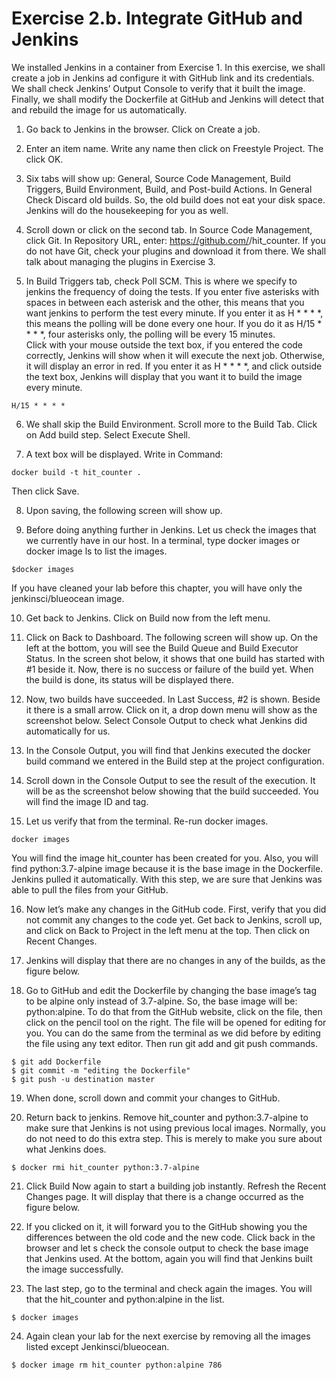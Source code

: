 # Exercise 2.b. Integrate GitHub and Jenkins

We installed Jenkins in a container from Exercise 1. In this exercise, we shall create a job in Jenkins ad configure it with GitHub link and its credentials. 
We shall check Jenkins’ Output Console to verify that it built the image. 
Finally, we shall modify the Dockerfile at GitHub and Jenkins will detect that and rebuild the image for us automatically. 

1. Go back to Jenkins in the browser. Click on Create a job. 
 
2. Enter an item name. Write any name then click on Freestyle Project. The click OK.
 

3. Six tabs will show up: General, Source Code Management, Build Triggers, Build Environment, Build, and Post-build Actions. 
In General Check Discard old builds. So, the old build does not eat your disk space. Jenkins will do the housekeeping for you as well.
 
4. Scroll down or click on the second tab. In Source Code Management, click Git. 
In Repository URL, enter: https://github.com/<your GitHub username>/hit_counter. 
If you do not have Git, check your plugins and download it from there. We shall talk about managing the plugins in Exercise 3.

5. In Build Triggers tab, check Poll SCM. This is where we specify to jenkins the frequency of doing the tests. 
If you enter five asterisks with spaces in between each asterisk and the other, this means that you want jenkins to perform the test every minute. 
If you enter it as H * * * *, this means the polling will be done every one hour. If you do it as H/15 * * * *, four asterisks only, the polling will be every 15 minutes.  
Click with your mouse outside the text box, if you entered the code correctly, Jenkins will show when it will execute the next job. Otherwise, it will display an error in red.
If you enter it as H * * * *, and click outside the text box, Jenkins will display that you want it to build the image every minute.
```
H/15 * * * *
```

6. We shall skip the Build Environment. Scroll more to the Build Tab. Click on Add build step. Select Execute Shell. 
 
7. A text box will be displayed. Write in Command:
```
docker build -t hit_counter .
```
Then click Save.
 
8. Upon saving, the following screen will show up.
 
9. Before doing anything further in Jenkins. Let us check the images that we currently have in our host. 
In a terminal, type docker images or docker image ls to list the images.
```
$docker images
``` 
If you have cleaned your lab before this chapter, you will have only the jenkinsci/blueocean image.

10. Get back to Jenkins. Click on Build now from the left menu.
 
11. Click on Back to Dashboard. The following screen will show up. On the left at the bottom, you will see the Build Queue and Build Executor Status. 
In the screen shot below, it shows that one build has started with #1 beside it.
 Now, there is no success or failure of the build yet. When the build is done, its status will be displayed there.

12. Now, two builds have succeeded. In Last Success, #2 is shown. Beside it there is a small arrow. Click on it, a drop down menu will show as the screenshot below. 
Select Console Output to check what Jenkins did automatically for us.
 
13. In the Console Output, you will find that Jenkins executed the docker build command we entered in the Build step at the project configuration. 
 
14. Scroll down in the Console Output to see the result of the execution. It will be as the screenshot below showing that the build succeeded. 
You will find the image ID and tag. 
 
15. Let us verify that from the terminal. Re-run docker images. 
```
docker images
```
You will find the image hit_counter has been created for you. 
Also, you will find python:3.7-alpine image because it is the base image in the Dockerfile. Jenkins pulled it automatically.
With this step, we are sure that Jenkins was able to pull the files from your GitHub.

16. Now let’s make any changes in the GitHub code. First, verify that you did not commit any changes to the code yet. 
Get back to Jenkins, scroll up, and click on Back to Project in the left menu at the top. Then click on Recent Changes.

17. Jenkins will display that there are no changes in any of the builds, as the figure below.
 
18. Go to GitHub and edit the Dockerfile by changing the base image’s tag to be alpine only instead of 3.7-alpine. 
So, the base image will be: python:alpine. To do that from the GitHub website, click on the file, then click on the pencil tool on the right. 
The file will be opened for editing for you. You can do the same from the terminal as we did before by editing the file using any text editor. 
Then run git add and git push commands.
```
$ git add Dockerfile
$ git commit -m "editing the Dockerfile"
$ git push -u destination master
```
 
19. When done, scroll down and commit your changes to GitHub.

 
20. Return back to jenkins. Remove hit_counter and python:3.7-alpine to make sure that Jenkins is not using previous local images. 
Normally, you do not need to do this extra step. This is merely to make you sure about what Jenkins does.
```
$ docker rmi hit_counter python:3.7-alpine
```
21. Click Build Now again to start a building job instantly. Refresh the Recent Changes page. It will display that there is a change occurred as the figure below.

22. If you clicked on it, it will forward you to the GitHub showing you the differences between the old code and the new code. 
Click back in the browser and let s check the console output to check the base image that Jenkins used.
At the bottom, again you will find that Jenkins built the image successfully. 

23. The last step, go to the terminal and check again the images. You will that the hit_counter and python:alpine in the list.
```
$ docker images
``` 
24. Again clean your lab for the next exercise by removing all the images listed except Jenkinsci/blueocean.
```
$ docker image rm hit_counter python:alpine 786
```
